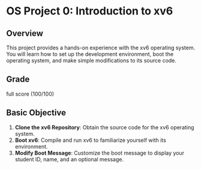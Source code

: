 # OS Project 0: Introduction to xv6

## Overview
This project provides a hands-on experience with the xv6 operating system. You will learn how to set up the development environment, boot the operating system, and make simple modifications to its source code.

## Grade
full score (100/100)

## Basic Objective
1. **Clone the xv6 Repository**: Obtain the source code for the xv6 operating system.
2. **Boot xv6**: Compile and run xv6 to familiarize yourself with its environment.
3. **Modify Boot Message**: Customize the boot message to display your student ID, name, and an optional message.

